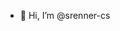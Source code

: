 - 👋 Hi, I’m @srenner-cs

<!---
srenner-cs/srenner-cs is a ✨ special ✨ repository because its `README.md` (this file) appears on your GitHub profile.
You can click the Preview link to take a look at your changes.
--->

